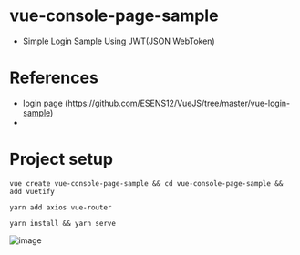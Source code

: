 # vue-console-page-sample
 - Simple Login Sample Using JWT(JSON WebToken)

# References
 - login page (https://github.com/ESENS12/VueJS/tree/master/vue-login-sample)
 - 

# Project setup
```
vue create vue-console-page-sample && cd vue-console-page-sample && add vuetify
```

```
yarn add axios vue-router
```

```
yarn install && yarn serve
```


![image](https://user-images.githubusercontent.com/20294219/74017052-da266600-49d6-11ea-95b6-dd743ce3ae78.png)
